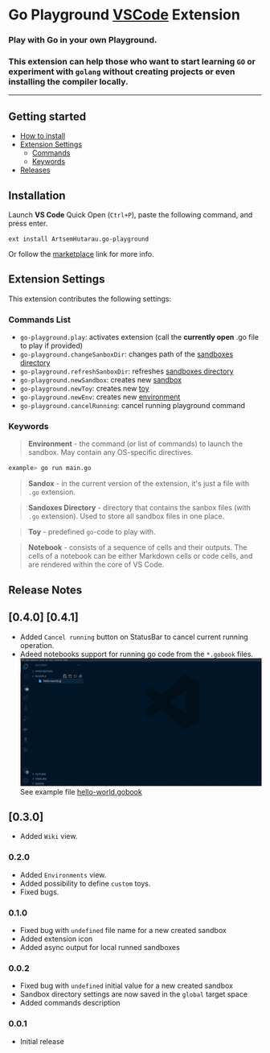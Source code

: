 # Go Playground [VSCode](https://code.visualstudio.com/) Extension

### Play with Go in your own Playground.

### This extension can help those who want to start learning `GO` or experiment with `golang` without creating projects or even installing the compiler locally.

---

## Getting started
- [How to install](#installation)
- [Extension Settings](#extension-settings)
  - [Commands](#commands-list)
  - [Keywords](#keywords)
- [Releases](#release-notes)

## Installation

Launch __VS Code__ Quick Open (`Ctrl+P`), paste the following command, and press enter.
```
ext install ArtsemHutarau.go-playground
```

Or follow the [marketplace](https://marketplace.visualstudio.com/items?itemName=ArtsemHutarau.go-playground) link for more info.

## Extension Settings

This extension contributes the following settings:

### Commands List

* `go-playground.play`: activates extension (call the **currently open** .go file to play if provided)
* `go-playground.changeSanboxDir`: changes path of the [sandboxes directory](#keywords)
* `go-playground.refreshSanboxDir`: refreshes [sandboxes directory](#keywords)
* `go-playground.newSandbox`: creates new [sandbox](#keywords)
* `go-playground.newToy`: creates new [toy](#keywords)
* `go-playground.newEnv`: creates new [environment](#keywords)
* `go-playground.cancelRunning`: cancel running playground command

### Keywords

> **Environment** - the command (or list of commands) to launch the sandbox. May contain any OS-specific directives.
```bash
example> go run main.go 
```

> **Sandox** - in the current version of the extension, it's just a file with `.go` extension.

> **Sandoxes Directory** - directory that contains the sanbox files (with `.go` extension). Used to store all sandbox files in one place.

> **Toy** - predefined `go`-code to play with.

> **Notebook** - consists of a sequence of cells and their outputs. The cells of a notebook can be either Markdown cells or code cells, and are rendered within the core of VS Code.

## Release Notes

## [0.4.0] [0.4.1]

- Added `Cancel running` button on StatusBar to cancel current running operation.
- Adeed notebooks support for running go code from the `*.gobook` files.
![Example](resources/examples/gobook-example.gif)
See example file [hello-world.gobook](resources/examples/hello-world.gobook)

## [0.3.0]

- Added `Wiki` view.

### 0.2.0

- Added `Environments` view.
- Added possibility to define `custom` toys.
- Fixed bugs.

### 0.1.0

- Fixed bug with `undefined` file name for a new created sandbox
- Added extension icon
- Added async output for local runned sandboxes

### 0.0.2

- Fixed bug with `undefined` initial value for a new created sandbox
- Sandbox directory settings are now saved in the `global` target space
- Added commands description

### 0.0.1

- Initial release
